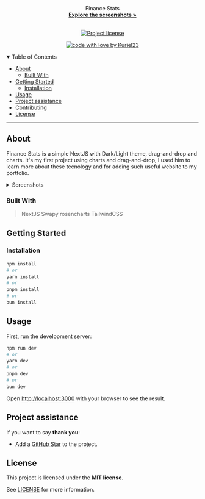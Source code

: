 <div align="center">
  Finance Stats
  <br />
  <a href="#about"><strong>Explore the screenshots »</strong></a>
  <br />
</div>

<div align="center">
<br />

[![Project license](https://img.shields.io/github/license/Kuriel23/finance-stats.svg?style=flat-square)](LICENSE)

[![code with love by Kuriel23](https://img.shields.io/badge/%3C%2F%3E%20with%20%E2%99%A5%20by-Kuriel23-ff1414.svg?style=flat-square)](https://github.com/Kuriel23)

</div>

<details open="open">
<summary>Table of Contents</summary>

- [About](#about)
  - [Built With](#built-with)
- [Getting Started](#getting-started)
  - [Installation](#installation)
- [Usage](#usage)
- [Project assistance](#project-assistance)
- [Contributing](#contributing)
- [License](#license)

</details>

---

## About

Finance Stats is a simple NextJS with Dark/Light theme, drag-and-drop and charts. It's my first project using charts and drag-and-drop, I used him to learn more about these tecnology and for adding such useful website to my portfolio.

<details>
<summary>Screenshots</summary>
<br>

|                               Home Page                               |                               Home Page (Dark)                         |
| :-------------------------------------------------------------------: | :--------------------------------------------------------------------: |
| <img src="images/light.png" title="Light Home" width="100%">          | <img src="images/dark.png" title="Dark Home" width="100%">             |

</details>

### Built With

> NextJS
> Swapy
> rosencharts
> TailwindCSS

## Getting Started

### Installation

```bash
npm install
# or
yarn install
# or
pnpm install
# or
bun install
```

## Usage

First, run the development server:

```bash
npm run dev
# or
yarn dev
# or
pnpm dev
# or
bun dev
```

Open [http://localhost:3000](http://localhost:3000) with your browser to see the result.

## Project assistance

If you want to say **thank you**:

- Add a [GitHub Star](https://github.com/Kuriel23/finance-stats) to the project.

## License

This project is licensed under the **MIT license**.

See [LICENSE](LICENSE) for more information.